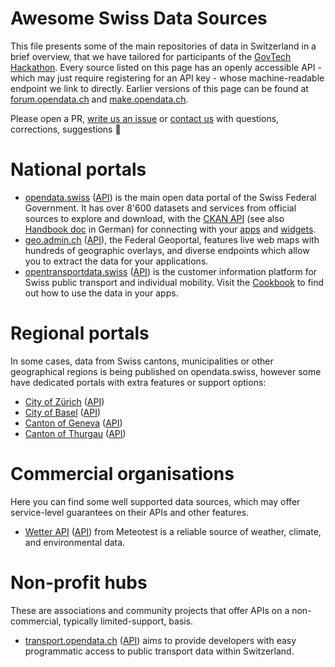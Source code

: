 Awesome Swiss Data Sources
==========================

This file presents some of the main repositories of data in Switzerland in a brief overview, that we have tailored for participants of the [GovTech Hackathon](https://opendata.ch/events/govtech-hackathon/).
Every source listed on this page has an openly accessible API - which may just require registering for an API key - whose machine-readable endpoint we link to directly.
Earlier versions of this page can be found at [forum.opendata.ch](https://forum.opendata.ch/t/where-to-find-swiss-open-data/20) and [make.opendata.ch](https://make.opendata.ch/wiki/data:ch).

Please open a PR, [write us an issue](issues) or [contact us](info@opendata.ch) with questions, corrections, suggestions 🙇 

# National portals

- [opendata.swiss](http://opendata.swiss) ([API](https://ckan.opendata.swiss/api)) is the main open data portal of the Swiss Federal Government. It has over 8'600 datasets and services from official sources to explore and download, with the [CKAN API](https://docs.ckan.org/en/latest/api/index.html) (see also [Handbook doc](https://handbook.opendata.swiss/de/content/nutzen/api-nutzen.html) in German) for connecting with your [apps](https://opendata.swiss/de/showcase) and [widgets](https://github.com/datalets/ckan-embed).
- [geo.admin.ch](http://www.geo.admin.ch/) ([API](http://api.geo.admin.ch/)), the Federal Geoportal, features live web maps with hundreds of geographic overlays, and diverse endpoints which allow you to extract the data for your applications.
- [opentransportdata.swiss](https://opentransportdata.swiss) ([API](https://api.opentransportdata.swiss/)) is the customer information platform for Swiss public transport and individual mobility. Visit the [Cookbook](https://opentransportdata.swiss/en/cookbook/verwendung-der-api/) to find out how to use the data in your apps.

# Regional portals

In some cases, data from Swiss cantons, municipalities or other geographical regions is being published on opendata.swiss, however some have dedicated portals with extra features or support options:

- [City of Zürich](https://data.stadt-zuerich.ch/) ([API](https://opendatazurich.github.io/))
- [City of Basel](https://data.bs.ch/pages/home/) ([API](https://data.bs.ch/api/v2/console))
- [Canton of Geneva](http://ge.ch/sitg/) ([API](https://geocodage.sitg-lab.ch/api-doc))
- [Canton of Thurgau](https://data.tg.ch/pages/start/) ([API](https://data.tg.ch/api/v2/console))

# Commercial organisations

Here you can find some well supported data sources, which may offer service-level guarantees on their APIs and other features.

- [Wetter API](https://meteotest.ch/wetter-api) ([API](https://mdx.meteotest.ch/api_v1?key=AAAABBBBCCCCDDDDEEEEFFFF00001111&service=prod2data&action=sample_forecast)) from Meteotest is a reliable source of weather, climate, and environmental data.

# Non-profit hubs

These are associations and community projects that offer APIs on a non-commercial, typically limited-support, basis.

- [transport.opendata.ch](https://transport.opendata.ch) ([API](https://transport.opendata.ch/v1/locations?query=Bern)) aims to provide developers with easy programmatic access to public transport data within Switzerland.
 
